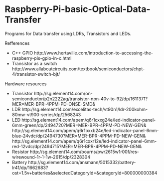 # Raspberry-Pi-basic-Optical-Data-Transfer
Programs for Data transfer using LDRs, Transistors and LEDs.

Refferences
  <ul>
  <li>C++ GPIO
    http://www.hertaville.com/introduction-to-accessing-the-raspberry-pis-gpio-in-c.html </li>
  <li>Transistor as a switch
    http://www.allaboutcircuits.com/textbook/semiconductors/chpt-4/transistor-switch-bjt/</li>
  </ul>
Hardware resources
  <ul>
  <li>Transistor
    http://sg.element14.com/on-semiconductor/p2n2222ag/transistor-npn-40v-to-92/dp/1611371?MER=MER-BPR-4PPM-PD-ONSE-SMD&</li>

  <li>LDR
    http://sg.element14.com/excelitas-tech/vt90n1/ldr-200kohm-80mw-vt900-series/dp/2568243</li>

  <li>LED
    http://sg.element14.com/apem/q6r1cxxg24e/led-indicator-panel-6mm-green/dp/2494720?MER=MER-BPR-4PPM-PD-NEW-GEN&
    http://sg.element14.com/apem/q6r1bxxb24e/led-indicator-panel-6mm-blue-24vdc/dp/2494730?MER=MER-BPR-4PPM-PD-NEW-GEN&
    http://sg.element14.com/apem/q6r1cxxr12e/led-indicator-panel-6mm-red-12vdc/dp/2494715?MER=MER-BPR-4PPM-PD-NEW-GEN&</li>

  <li>Resistor
    http://sg.element14.com/bourns/pwr2615w1r00f/res-wirewound-1r-1-1w-2615/dp/2328304</li>
  
  <li>Battery
    http://sg.element14.com/ansmann/5015332/battery-lr41/dp/1662683?ost=1.5v+batteries&selectedCategoryId=&categoryId=800000000384</li>
  </ul>
